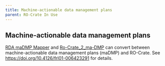 ```yaml
---
title: Machine-actionable data management plans
parent: RO-Crate In Use
---
```

<!--
   Copyright 2019-2024 RO-Crate contributors
   <https://github.com/ResearchObject/ro-crate/graphs/contributors>

   Licensed under the Apache License, Version 2.0 (the "License");
   you may not use this file except in compliance with the License.
   You may obtain a copy of the License at

       http://www.apache.org/licenses/LICENSE-2.0

   Unless required by applicable law or agreed to in writing, software
   distributed under the License is distributed on an "AS IS" BASIS,
   WITHOUT WARRANTIES OR CONDITIONS OF ANY KIND, either express or implied.
   See the License for the specific language governing permissions and
   limitations under the License.
-->

## Machine-actionable data management plans

[RDA maDMP Mapper](https://github.com/GhaithArf/ro-crate-rda-madmp-mapper) and [Ro-Crate_2_ma-DMP](https://github.com/BrennerG/Ro-Crate_2_ma-DMP/tree/r2d_) can convert between machine-actionable data management plans (maDMP) and RO-Crate. See <https://doi.org/10.4126/frl01-006423291> for details.

<!--
[![madmp logo](../assets/img/madmp.svg)](https://madmp.org/)

[madmp](https://reliance.rohub.org/) (EXAMPLE-ACRONYM), is a...

madmp uses RO-Crate for ... as ....

madmp works with Project X, .....

![madmp screenshot with RO-Crate(../assets/img/madmp-screenshot.png)


## RO-Crate in madmp

(Show practically how RO-Crate is used, link to profile of RO-Crate, etc.)

The madmp API supports [RO-Crate export](http://madmp.org/docs/ro-crate) as...

madmp also plans to do...

madmp:
```
curl -H "Accept: application/ld+json" https://madmp.com/ro-crate/a72f314d

{
  "@context": { … },
  "@graph": [
   …
    {
      "@id": "./",
      "hasPart": […],
      "@type": "Dataset",
    }
   …
}
```


## Resources

* [madmp Homepage](https://madmp.org/)
* [madmp documentation](https://madmp.org/docs/)
* [RO-Crate profile for madmp](https://madmp.org/crate-profile)
* [madmp Tutorials](https://madmp.org/docs/tutorial)
* [madmp presentation](http://madmp.org/)

## Publications

Alice Land, Bob Bunny (2020):  
**madmp and RO-Crate**.  
_madmp Journal_ **0**(1)
<https://doi.org/10.1234/madmp>  
[[preprint](http://madmp.com/preprint.pdf)]

-->
